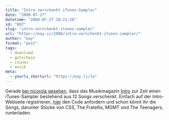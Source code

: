 ```yaml
---
title: "Intro verschenkt iTunes-Sampler"
date: "2008-07-27"
datetime: "2008-07-27 18:21:26"
id: "807"
slug: "intro-verschenkt-itunes-sampler"
url: "https://eay.cc/2008/intro-verschenkt-itunes-sampler/"
author: "eay"
format: "post"
tags:
  - download
  - gutschein
  - itunes
  - musik
meta:
  - yourls_shorturl: "https://eay.li/le"
---
```


Gerade [bei nicorola gesehen](http://www.nicorola.de/aktuelle-beitrage/news/itunes/lieblingslieder-2-intro-verschenkt-itunes-sampler), dass das Musikmagazin [Intro](http://www.intro.de/) zur Zeit einen iTunes-Sampler bestehend aus 12 Songs verschenkt. Einfach auf der Intro-Webseite registrieren, [hier](http://www.intro.de/lieblingslieder) den Code anfordern und schon könnt ihr die Songs, darunter Stücke von CSS, The Fratellis, MGMT und The Teenagers, runterladen.

